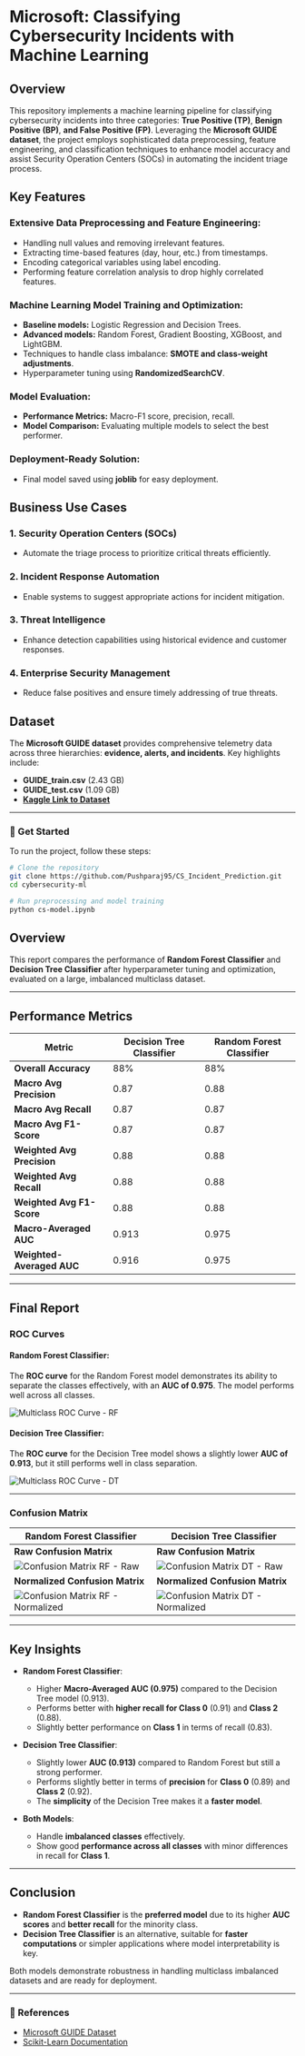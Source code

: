 # Microsoft: Classifying Cybersecurity Incidents with Machine Learning

## Overview
This repository implements a machine learning pipeline for classifying cybersecurity incidents into three categories: **True Positive (TP)**, **Benign Positive (BP)**, **and False Positive (FP)**. Leveraging the **Microsoft GUIDE dataset**, the project employs sophisticated data preprocessing, feature engineering, and classification techniques to enhance model accuracy and assist Security Operation Centers (SOCs) in automating the incident triage process.

## Key Features

### Extensive Data Preprocessing and Feature Engineering:
- Handling null values and removing irrelevant features.
- Extracting time-based features (day, hour, etc.) from timestamps.
- Encoding categorical variables using label encoding.
- Performing feature correlation analysis to drop highly correlated features.

### Machine Learning Model Training and Optimization:
- **Baseline models:** Logistic Regression and Decision Trees.
- **Advanced models:** Random Forest, Gradient Boosting, XGBoost, and LightGBM.
- Techniques to handle class imbalance: **SMOTE and class-weight adjustments**.
- Hyperparameter tuning using **RandomizedSearchCV**.

### Model Evaluation:
- **Performance Metrics:** Macro-F1 score, precision, recall.
- **Model Comparison:** Evaluating multiple models to select the best performer.

### Deployment-Ready Solution:
- Final model saved using **joblib** for easy deployment.

## Business Use Cases
### 1. Security Operation Centers (SOCs)
- Automate the triage process to prioritize critical threats efficiently.

### 2. Incident Response Automation
- Enable systems to suggest appropriate actions for incident mitigation.

### 3. Threat Intelligence
- Enhance detection capabilities using historical evidence and customer responses.

### 4. Enterprise Security Management
- Reduce false positives and ensure timely addressing of true threats.

## Dataset
The **Microsoft GUIDE dataset** provides comprehensive telemetry data across three hierarchies: **evidence, alerts, and incidents**. Key highlights include:

- **GUIDE_train.csv** (2.43 GB)
- **GUIDE_test.csv** (1.09 GB)
- **[Kaggle Link to Dataset](https://www.kaggle.com/datasets/Microsoft/microsoft-security-incident-prediction)** 
---
### 🚀 Get Started
To run the project, follow these steps:
```bash
# Clone the repository
git clone https://github.com/Pushparaj95/CS_Incident_Prediction.git
cd cybersecurity-ml

# Run preprocessing and model training
python cs-model.ipynb

```

## **Overview**
This report compares the performance of **Random Forest Classifier** and **Decision Tree Classifier** after hyperparameter tuning and optimization, evaluated on a large, imbalanced multiclass dataset.

---

## **Performance Metrics**

| Metric | Decision Tree Classifier | Random Forest Classifier |
|--------|--------------------------|--------------------------|
| **Overall Accuracy** | 88% | 88% |
| **Macro Avg Precision** | 0.87 | 0.88 |
| **Macro Avg Recall** | 0.87 | 0.87 |
| **Macro Avg F1-Score** | 0.87 | 0.87 |
| **Weighted Avg Precision** | 0.88 | 0.88 |
| **Weighted Avg Recall** | 0.88 | 0.88 |
| **Weighted Avg F1-Score** | 0.88 | 0.88 |
| **Macro-Averaged AUC** | 0.913 | 0.975 |
| **Weighted-Averaged AUC** | 0.916 | 0.975 |

---

## **Final Report**

### **ROC Curves**

#### **Random Forest Classifier**:
The **ROC curve** for the Random Forest model demonstrates its ability to separate the classes effectively, with an **AUC of 0.975**. The model performs well across all classes.

![Multiclass ROC Curve - RF](Screenshots/Random_forest_ROC.jpg)

#### **Decision Tree Classifier**:
The **ROC curve** for the Decision Tree model shows a slightly lower **AUC of 0.913**, but it still performs well in class separation.

![Multiclass ROC Curve - DT](Screenshots/Decision_tree_ROC.jpg)

---

### **Confusion Matrix**

| Random Forest Classifier | Decision Tree Classifier |
|--------------------------|--------------------------|
| **Raw Confusion Matrix** | **Raw Confusion Matrix** |
| ![Confusion Matrix RF - Raw](Screenshots/Random_forest_results_raw.jpg) | ![Confusion Matrix DT - Raw](Screenshots/Decision_Tree_results_raw.jpg) |
| **Normalized Confusion Matrix** | **Normalized Confusion Matrix** |
| ![Confusion Matrix RF - Normalized](Screenshots/Random_forest_results_norm.jpg) | ![Confusion Matrix DT - Normalized](Screenshots/Decision_Tree_results_norm.jpg) |

---

## **Key Insights**

- **Random Forest Classifier**:
  - Higher **Macro-Averaged AUC (0.975)** compared to the Decision Tree model (0.913).
  - Performs better with **higher recall for Class 0** (0.91) and **Class 2** (0.88).
  - Slightly better performance on **Class 1** in terms of recall (0.83).
  
- **Decision Tree Classifier**:
  - Slightly lower **AUC (0.913)** compared to Random Forest but still a strong performer.
  - Performs slightly better in terms of **precision** for **Class 0** (0.89) and **Class 2** (0.92).
  - The **simplicity** of the Decision Tree makes it a **faster model**.

- **Both Models**:
  - Handle **imbalanced classes** effectively.
  - Show good **performance across all classes** with minor differences in recall for **Class 1**.

---

## **Conclusion**

- **Random Forest Classifier** is the **preferred model** due to its higher **AUC scores** and **better recall** for the minority class.
- **Decision Tree Classifier** is an alternative, suitable for **faster computations** or simpler applications where model interpretability is key.

Both models demonstrate robustness in handling multiclass imbalanced datasets and are ready for deployment.

---


### 🔗 References
- [Microsoft GUIDE Dataset](https://www.kaggle.com/datasets/Microsoft/microsoft-security-incident-prediction) 
- [Scikit-Learn Documentation](https://scikit-learn.org/stable/)

